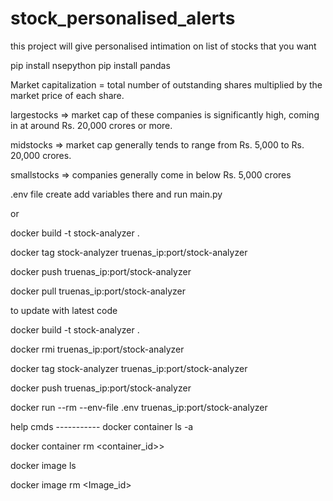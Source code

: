 # stock_personalised_alerts
this project will give personalised intimation on list of stocks that you want 


pip install nsepython
pip install pandas

Market capitalization = total number of outstanding shares multiplied by the market price of each share.

largestocks => market cap of these companies is significantly high, coming in at around Rs. 20,000 crores or more.

midstocks => market cap generally tends to range from Rs. 5,000 to Rs. 20,000 crores.

smallstocks => companies generally come in below Rs. 5,000 crores

.env file create add variables there and run main.py

or 

docker build -t stock-analyzer .

docker tag stock-analyzer truenas_ip:port/stock-analyzer

docker push truenas_ip:port/stock-analyzer

docker pull truenas_ip:port/stock-analyzer


to update with latest code

docker build -t stock-analyzer .

docker rmi truenas_ip:port/stock-analyzer

docker tag stock-analyzer truenas_ip:port/stock-analyzer

docker push truenas_ip:port/stock-analyzer

docker run --rm --env-file .env truenas_ip:port/stock-analyzer

help cmds -----------
docker container ls -a

docker container rm <container_id>>

docker image ls

docker image rm <Image_id>
